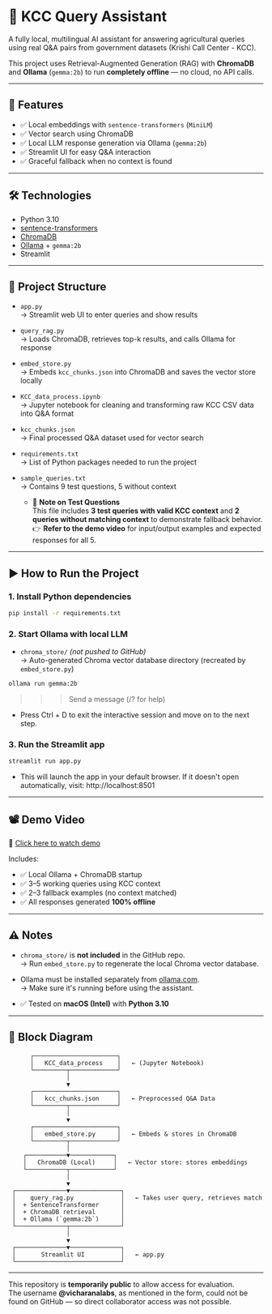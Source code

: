 # 🌾 KCC Query Assistant

A fully local, multilingual AI assistant for answering agricultural queries using real Q&A pairs from government datasets (Krishi Call Center - KCC).

This project uses Retrieval-Augmented Generation (RAG) with **ChromaDB** and **Ollama** (`gemma:2b`) to run **completely offline** — no cloud, no API calls.

---

## 🚀 Features

- ✅ Local embeddings with `sentence-transformers` (`MiniLM`)
- ✅ Vector search using ChromaDB
- ✅ Local LLM response generation via Ollama (`gemma:2b`)
- ✅ Streamlit UI for easy Q&A interaction
- ✅ Graceful fallback when no context is found

---

## 🛠️ Technologies

- Python 3.10
- [sentence-transformers](https://www.sbert.net/)
- [ChromaDB](https://www.trychroma.com/)
- [Ollama](https://ollama.com/) + `gemma:2b`
- Streamlit

---

## 📂 Project Structure
- `app.py`  
  → Streamlit web UI to enter queries and show results

- `query_rag.py`  
  → Loads ChromaDB, retrieves top-k results, and calls Ollama for response

- `embed_store.py`  
  → Embeds `kcc_chunks.json` into ChromaDB and saves the vector store locally

- `KCC_data_process.ipynb`  
  → Jupyter notebook for cleaning and transforming raw KCC CSV data into Q&A format

- `kcc_chunks.json`  
  → Final processed Q&A dataset used for vector search

- `requirements.txt`  
  → List of Python packages needed to run the project

- `sample_queries.txt`  
  → Contains 9 test questions, 5 without context  
    - 🧪 **Note on Test Questions**  
      This file includes **3 test queries with valid KCC context** and **2 queries without matching context** to demonstrate fallback behavior.  
      👉 **Refer to the demo video** for input/output examples and expected responses for all 5.


---

## ▶️ How to Run the Project

### 1. Install Python dependencies

```bash
pip install -r requirements.txt
```

### 2. Start Ollama with local LLM

- `chroma_store/` *(not pushed to GitHub)*  
  → Auto-generated Chroma vector database directory (recreated by `embed_store.py`)

```bash
ollama run gemma:2b
```
>>> Send a message (/? for help)

- Press Ctrl + D to exit the interactive session and move on to the next step.


### 3. Run the Streamlit app

```bash
streamlit run app.py
```

- This will launch the app in your default browser.
If it doesn't open automatically, visit: http://localhost:8501

---

## 📽️ Demo Video  
🔗 [Click here to watch demo](https://drive.google.com/file/d/1hglyiJi6P-5Uyz4OPLm6l1qOybW-3vSn/view?usp=sharing)  <!-- Replace # with actual video link -->

Includes:
- ✅ Local Ollama + ChromaDB startup
- ✅ 3–5 working queries using KCC context
- ✅ 2–3 fallback examples (no context matched)
- ✅ All responses generated **100% offline**

---

## ⚠️ Notes

- `chroma_store/` is **not included** in the GitHub repo.  
  → Run `embed_store.py` to regenerate the local Chroma vector database.

- Ollama must be installed separately from [ollama.com](https://ollama.com).  
  → Make sure it's running before using the assistant.

- ✅ Tested on **macOS (Intel)** with **Python 3.10**

---

## 🎨 Block Diagram

          ┌───────────────────────┐
          │   KCC_data_process    │   ← (Jupyter Notebook)
          └─────────┬─────────────┘
                    │
                    ▼
          ┌───────────────────────┐
          │   kcc_chunks.json     │   ← Preprocessed Q&A Data
          └─────────┬─────────────┘
                    │
                    ▼
          ┌───────────────────────┐
          │   embed_store.py      │   ← Embeds & stores in ChromaDB
          └─────────┬─────────────┘
                    │
        ┌───────────▼────────────┐
        │   ChromaDB (Local)     │   ← Vector store: stores embeddings
        └───────────┬────────────┘
                    │
                    ▼
     ┌──────────────▼──────────────┐
     │    query_rag.py             │   ← Takes user query, retrieves match
     │  + SentenceTransformer      │
     │  + ChromaDB retrieval       │
     │  + Ollama (`gemma:2b`)      │
     └──────────────┬──────────────┘
                    │
                    ▼
     ┌──────────────▼──────────────┐
     │       Streamlit UI          │   ← app.py      
     └─────────────────────────────┘
---

This repository is **temporarily public** to allow access for evaluation.  
The username **@vicharanalabs**, as mentioned in the form, could not be found on GitHub — so direct collaborator access was not possible.





